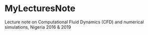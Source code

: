 # MyLecturesNote
Lecture note on Computational Fluid Dynamics (CFD) and numerical simulations, Nigeria 2016 &amp; 2019
